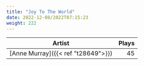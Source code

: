 ```yaml
---
title: "Joy To The World"
date: 2022-12-08/2022T07:15:23
weight: 222
---
```




 Artist | Plays 
----- | -----:
[Anne Murray]({{< ref "t28649">}}) | 45

